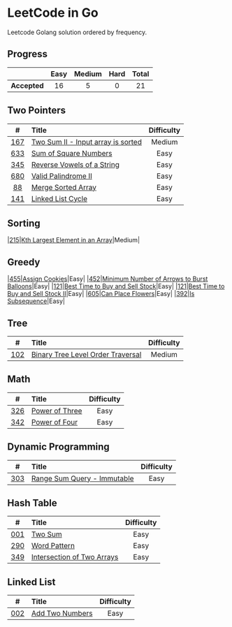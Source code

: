 # LeetCode in Go

Leetcode Golang solution ordered by frequency.

## Progress

|     |Easy|Medium|Hard|Total|
|:---:|:---:|:---:|:---:|:---:|
|**Accepted**|16|5|0|21|

## Two Pointers

|#|Title|Difficulty|
|:-:|:-|:-: |
|[167](https://leetcode.com/problems/two-sum-ii-input-array-is-sorted/)|[Two Sum II - Input array is sorted](./leetcode/0102-binary-tree-level-order-traversal)|Medium|
|[633](https://leetcode.com/problems/sum-of-square-numbers/)|[Sum of Square Numbers](./leetcode/0633-sum-of-square-numbers)|Easy|
|[345](https://leetcode.com/problems/reverse-vowels-of-a-string/)|[Reverse Vowels of a String](./leetcode/0345-reverse-vowels-of-a-string)|Easy|
|[680](https://leetcode.com/problems/valid-palindrome-ii/)|[Valid Palindrome II](./leetcode/0680-valid-palindrome-ii)|Easy|
|[88](https://leetcode.com/problems/merge-sorted-array/)|[Merge Sorted Array](./leetcode/0088-merge-sorted-array)|Easy|
|[141](https://leetcode.com/problems/linked-list-cycle/)|[Linked List Cycle](./leetcode/141-linked-list-cycle)|Easy|

## Sorting
|[215](https://leetcode.com/problems/kth-largest-element-in-an-array)|[Kth Largest Element in an Array](./leetcode/141-linked-list-cycle)|Medium|

## Greedy

|[455](https://leetcode.com/problems/assign-cookies/)|[Assign Cookies](./leetcode/0455-assign-cookies)|Easy|
|[452](https://leetcode.com/problems/minimum-number-of-arrows-to-burst-balloons/)|[Minimum Number of Arrows to Burst Balloons](./leetcode/0452-minimum-number-of-arrows-to-burst-balloons)|Easy|
|[121](https://leetcode.com/problems/best-time-to-buy-and-sell-stock/)|[Best Time to Buy and Sell Stock](./leetcode/0452-minimum-number-of-arrows-to-burst-balloons)|Easy|
|[121](https://leetcode.com/problems/best-time-to-buy-and-sell-stock-ii/)|[Best Time to Buy and Sell Stock II](./leetcode/0452-minimum-number-of-arrows-to-burst-balloons)|Easy|
|[605](https://leetcode.com/problems/can-place-flowers/)|[Can Place Flowers](./leetcode/0452-minimum-number-of-arrows-to-burst-balloons)|Easy|
|[392](https://leetcode.com/problems/is-subsequence/)|[Is Subsequence](./leetcode/0452-minimum-number-of-arrows-to-burst-balloons)|Easy|
## Tree

|#|Title|Difficulty|
|:-:|:-|:-: |
|[102](https://leetcode.com/problems/binary-tree-level-order-traversal/)|[Binary Tree Level Order Traversal](./leetcode/0102-binary-tree-level-order-traversal)|Medium|

## Math

|#|Title|Difficulty|
|:-:|:-|:-: |
|[326](https://leetcode.com/problems/power-of-three/)|[Power of Three](./leetcode/0326-power-of-three)|Easy|
|[342](https://leetcode.com/problems/power-of-four/)|[Power of Four](./leetcode/0342-power-of-four)|Easy|

## Dynamic Programming

|#|Title|Difficulty|
|:-:|:-|:-: |
|[303](https://leetcode.com/problems/range-sum-query-immutable/)|[Range Sum Query - Immutable](./leetcode/0303-range-sum-query)|Easy|

## Hash Table

|#|Title|Difficulty|
|:-:|:-|:-: |
|[001](https://leetcode.com/problems/two-sum/)|[Two Sum](./leetcode/0001-two-sum)|Easy|
|[290](https://leetcode.com/problems/word-pattern/)|[Word Pattern](./leetcode/0290-word-pattern)|Easy|
|[349](https://leetcode.com/problems/intersection-of-two-arrays/)|[Intersection of Two Arrays](./leetcode/0349-intersection-of-two-arrays)|Easy|

## Linked List
|#|Title|Difficulty|
|:-:|:-|:-: |
|[002](https://leetcode.com/problems/add-two-numbers/)|[Add Two Numbers](./leetcode/0002-add-two-numbers)|Easy|
